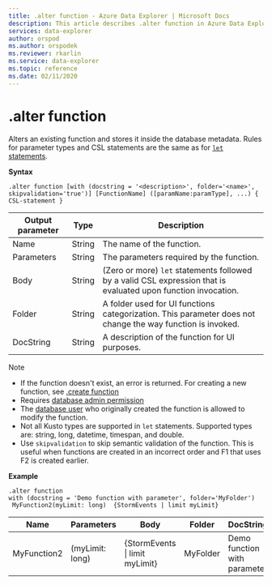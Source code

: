 ```yaml
---
title: .alter function - Azure Data Explorer | Microsoft Docs
description: This article describes .alter function in Azure Data Explorer.
services: data-explorer
author: orspod
ms.author: orspodek
ms.reviewer: rkarlin
ms.service: data-explorer
ms.topic: reference
ms.date: 02/11/2020
---
```

# .alter function

Alters an existing function and stores it inside the database metadata.
Rules for parameter types and CSL statements are the same as for [`let` statements](../query/letstatement.md).

**Syntax**

```kusto
.alter function [with (docstring = '<description>', folder='<name>', skipvalidation='true')] [FunctionName] ([paramName:paramType], ...) { CSL-statement }
```
    
|Output parameter |Type |Description
|---|---|--- 
|Name  |String |The name of the function.
|Parameters  |String |The parameters required by the function.
|Body  |String |(Zero or more) `let` statements followed by a valid CSL expression that is evaluated upon function invocation.
|Folder|String|A folder used for UI functions categorization. This parameter does not change the way function is invoked.
|DocString|String|A description of the function for UI purposes.

> [!NOTE]
> * If the function doesn't exist, an error is returned. For creating a new function, see [.create function](create-function.md)
> * Requires [database admin permission](../management/access-control/role-based-authorization.md)
> * The [database user](../management/access-control/role-based-authorization.md) who originally created the function is allowed to modify the function. 
> * Not all Kusto types are supported in `let` statements. Supported types are: string, long, datetime, timespan, and double.
> * Use `skipvalidation` to skip semantic validation of the function. This is useful when functions are created in an incorrect order and F1 that uses F2 is created earlier.
 
**Example** 

```kusto
.alter function
with (docstring = 'Demo function with parameter', folder='MyFolder')
 MyFunction2(myLimit: long)  {StormEvents | limit myLimit}
``` 
    
|Name |Parameters |Body|Folder|DocString
|---|---|---|---|---
|MyFunction2 |(myLimit: long)| {StormEvents &#124; limit myLimit}|MyFolder|Demo function with parameter|
